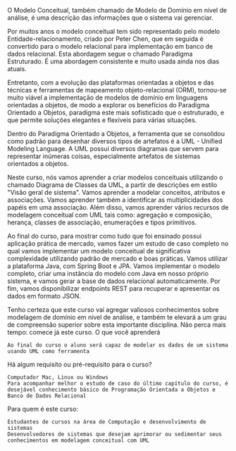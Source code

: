 O Modelo Conceitual, também chamado de Modelo de Domínio em nível de análise, é uma descrição das informações que o sistema vai gerenciar. 

Por muitos anos o modelo conceitual tem sido representado pelo modelo Entidade-relacionamento, criado por Peter Chen, que em seguida é convertido para o modelo relacional para implementação em banco de dados relacional. Esta abordagem segue o chamado Paradigma Estruturado. É uma abordagem consistente e muito usada ainda nos dias atuais.

Entretanto, com a evolução das plataformas orientadas a objetos e das técnicas e ferramentas de mapeamento objeto-relacional (ORM), tornou-se muito viável a implementação de modelos de domínio em linguagens orientadas a objetos, de modo a explorar os benefícios do Paradigma Orientado a Objetos, paradigma este mais sofisticado que o estruturado, e que permite soluções elegantes e flexíveis para várias situações.

Dentro do Paradigma Orientado a Objetos, a ferramenta que se consolidou como padrão para desenhar diversos tipos de artefatos é a UML - Unified Modeling Language. A UML possui diversos diagramas que servem para representar inúmeras coisas, especialmente artefatos de sistemas orientados a objetos.

Neste curso, nós vamos aprender a criar modelos conceituais utilizando o chamado Diagrama de Classes da UML, a partir de descrições em estilo "Visão geral de sistema". Vamos aprender a modelar conceitos, atributos e associações. Vamos aprender também a identificar as multiplicidades dos papéis em uma associação. Além disso, vamos aprender vários recursos de modelagem conceitual com UML tais como: agregação e composição, herança, classes de associação, enumerações e tipos primitivos.

Ao final do curso, para mostrar como tudo que foi ensinado possui aplicação prática de mercado, vamos fazer um estudo de caso completo no qual vamos implementar um modelo conceitual de significativa complexidade utilizando padrão de mercado e boas práticas. Vamos utilizar a plataforma Java, com Spring Boot e JPA. Vamos implementar o modelo completo, criar uma instância do modelo com Java em nosso próprio sistema, e vamos gerar a base de dados relacional automaticamente. Por fim, vamos disponibilizar endpoints REST para recuperar e apresentar os dados em formato JSON.

Tenho certeza que este curso vai agregar valiosos conhecimentos sobre modelagem de domínio em nível de análise, e também te elevará a um grau de compreensão superior sobre esta importante disciplina. Não perca mais tempo: comece já este curso.
O que você aprenderá

    Ao final do curso o aluno será capaz de modelar os dados de um sistema usando UML como ferramenta

Há algum requisito ou pré-requisito para o curso?

    Computador Mac, Linux ou Windows
    Para acompanhar melhor o estudo de caso do último capítulo do curso, é desejável conhecimento básico de Programação Orientada a Objetos e Banco de Dados Relacional

Para quem é este curso:

    Estudantes de cursos na área de Computação e desenvolvimento de sistemas
    Desenvolvedores de sistemas que desejam aprimorar ou sedimentar seus conhecimentos em modelagem conceitual com UML
